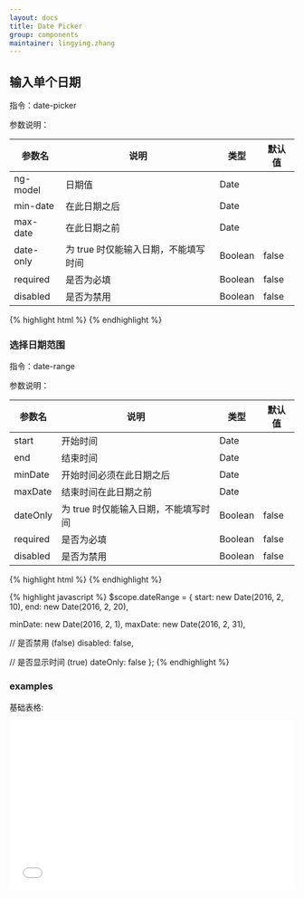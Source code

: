 ```yaml
---
layout: docs
title: Date Picker
group: components
maintainer: lingying.zhang
---
```


## 输入单个日期

指令：date-picker

参数说明：

| 参数名 | 说明 | 类型 | 默认值 |
| --- | --- | --- | --- |
| ng-model | 日期值 | Date | |
| min-date | 在此日期之后 | Date | |
| max-date | 在此日期之前 | Date | |
| date-only | 为 true 时仅能输入日期，不能填写时间 | Boolean | false |
| required | 是否为必填 | Boolean | false |
| disabled | 是否为禁用 | Boolean | false |

{% highlight html %}
<date-picker ng-model="dateValue"
             min-date="minDate"
             max-date="maxDate"
             date-only="false"
             required="true"
             disabled="false"></date-picker>
{% endhighlight %}

### 选择日期范围

指令：date-range

参数说明：

| 参数名 | 说明 | 类型 | 默认值 |
| --- | --- | --- | --- |
| start | 开始时间 | Date | |
| end | 结束时间 | Date | |
| minDate | 开始时间必须在此日期之后 | Date | |
| maxDate | 结束时间在此日期之前 | Date | |
| dateOnly | 为 true 时仅能输入日期，不能填写时间 | Boolean | false |
| required | 是否为必填 | Boolean | false |
| disabled | 是否为禁用 | Boolean | false |

{% highlight html %}
<date-range opts="dateRange"></date-range>
{% endhighlight %}

{% highlight javascript %}
$scope.dateRange = {
  start: new Date(2016, 2, 10),
  end: new Date(2016, 2, 20),

  minDate: new Date(2016, 2, 1),
  maxDate: new Date(2016, 2, 31),

  // 是否禁用 (false)
  disabled: false,

  // 是否显示时间 (true)
  dateOnly: false
};
{% endhighlight %}


### examples

基础表格:

<iframe width="100%" height="300" src="//jsfiddle.net/Corvine/b8z1wnb7/embedded/" allowfullscreen="allowfullscreen" frameborder="0"></iframe>
